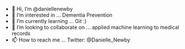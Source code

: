 - 👋 Hi, I’m @daniellenewby
- 👀 I’m interested in ... Dementia Prevention
- 🌱 I’m currently learning ... Git :)
- 💞️ I’m looking to collaborate on ... applied machine learning to medical records
- 📫 How to reach me ... Twitter: @Danielle_Newby

<!---
daniellenewby/daniellenewby is a ✨ special ✨ repository because its `README.md` (this file) appears on your GitHub profile.
You can click the Preview link to take a look at your changes.
--->
